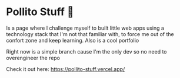 # Pollito Stuff 🐤

Is a page where I challenge myself to built little web apps using a technology stack that I'm not that familiar with, to force me out of the confort zone and keep learning. Also is a cool portfolio

Right now is a simple branch cause I'm the only dev so no need to overengineer the repo

Check it out here: https://pollito-stuff.vercel.app/
